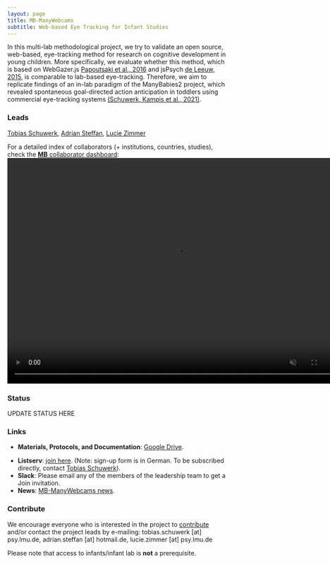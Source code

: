 ```yaml
---
layout: page
title: MB-ManyWebcams
subtitle: Web-based Eye Tracking for Infant Studies
---
```


<!--
To-do:
- add collaborators map.
-->

In this multi-lab methodological project, we try to validate an open source, web-based, eye-tracking method for research on cognitive development in young children. 
More specifically, we evaluate whether this method, which is based on WebGazer.js [Papoutsaki et al., 2016](http://cs.brown.edu/people/apapouts/papers/ijcai2016webgazer.pdf) and jsPsych [de Leeuw, 2015](https://link.springer.com/article/10.3758%2Fs13428-014-0458-y), is comparable to lab-based eye-tracking. 
Therefore, we aim to replicate findings of an in-lab paradigm of the ManyBabies2 project, which revealed spontaneous goal-directed action anticipation in toddlers using commercial eye-tracking systems [(Schuwerk, Kampis et al., 2021)](https://psyarxiv.com/x4jbm/).


### Leads
[Tobias Schuwerk](https://www.psy.lmu.de/epp/personen/wiss_ma/tobias_schuwerk/), [Adrian Steffan](), [Lucie Zimmer]()

For a detailed index of collaborators (+ institutions, countries, studies), check the [**MB** collaborator dashboard](https://rodrigodalben.shinyapps.io/shiny_mb_map/): <video muted autoplay="autoplay" loop="loop" width="768" height="512">
    <source src="/assets/img/dashboard_studies.mp4" type="video/mp4">  
    </video>

<!-- Flourish
<div class="flourish-embed flourish-map" data-src="visualisation/2520119" data-url="https://flo.uri.sh/visualisation/2520119/embed"><script src="https://public.flourish.studio/resources/embed.js"></script></div>
-->

### Status
UPDATE STATUS HERE 

### Links
* **Materials, Protocols, and Documentation**: [Google Drive](https://drive.google.com/drive/folders/1U33JTq1CH9sxqM1sBfGtnaAxpMNU_RLx).
<!--* **Data and code**: [MB2-GitHub](https://github.com/manybabies/mb2-analysis).-->
* **Listserv**: [join here](https://lists.lrz.de/mailman/listinfo/online_mb2). (Note: sign-up form is in German. To be subscribed directly, contact [Tobias Schuwerk](mailto:tobias.schuwerk@psy.lmu.de)).
* **Slack**: Please email any of the members of the leadership team to get a Join invitation.
* **News**: [MB-ManyWebcams news]({{site.baseurl}}/tags/#MB-ManyWebcams).

### Contribute
We encourage everyone who is interested in the project to [contribute]({{site.baseurl}}/sign_up_log_in/) and/or contact the project leads by e-mailing: tobias.schuwerk [at] psy.lmu.de, adrian.steffan [at] hotmail.de, lucie.zimmer [at] psy.lmu.de

Please note that access to infants/infant lab is **not** a prerequisite.

<!-- ### Publications -->
